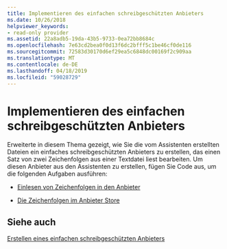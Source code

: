 ```yaml
---
title: Implementieren des einfachen schreibgeschützten Anbieters
ms.date: 10/26/2018
helpviewer_keywords:
- read-only provider
ms.assetid: 22a8adb5-19da-43b5-9733-0ea72bb8684c
ms.openlocfilehash: 7e63cd2bea0f0d13f6dc2bfff5c1be46cf0de116
ms.sourcegitcommit: 72583d30170d6ef29ea5c6848dc00169f2c909aa
ms.translationtype: MT
ms.contentlocale: de-DE
ms.lasthandoff: 04/18/2019
ms.locfileid: "59028729"
---
```

# <a name="implementing-the-simple-read-only-provider"></a>Implementieren des einfachen schreibgeschützten Anbieters

Erweiterte in diesem Thema gezeigt, wie Sie die vom Assistenten erstellten Dateien ein einfaches schreibgeschützten Anbieters zu erstellen, das einen Satz von zwei Zeichenfolgen aus einer Textdatei liest bearbeiten. Um diesen Anbieter aus den Assistenten zu erstellen, fügen Sie Code aus, um die folgenden Aufgaben ausführen:

- [Einlesen von Zeichenfolgen in den Anbieter](../../data/oledb/reading-strings-into-the-ole-db-provider.md)

- [Die Zeichenfolgen im Anbieter Store](../../data/oledb/storing-strings-in-the-ole-db-provider.md)

## <a name="see-also"></a>Siehe auch

[Erstellen eines einfachen schreibgeschützten Anbieters](../../data/oledb/creating-a-simple-read-only-provider.md)<br/>
